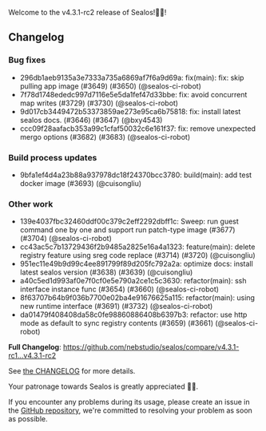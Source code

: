 Welcome to the v4.3.1-rc2 release of Sealos!🎉🎉!



## Changelog
### Bug fixes
* 296db1aeb9135a3e7333a735a6869af7f6a9d69a: fix(main): fix: skip pulling app image (#3649) (#3650) (@sealos-ci-robot)
* 7f78d1748ededc997d7116e5e5da1fef47d33bbe: fix: avoid concurrent map writes (#3729) (#3730) (@sealos-ci-robot)
* 9d017cb3449472b53373859ae273e95ca6b75818: fix: install latest sealos docs. (#3646) (#3647) (@bxy4543)
* ccc09f28aafacb353a99c1cfaf50032c6e161f37: fix: remove unexpected mergo options (#3682) (#3683) (@sealos-ci-robot)
### Build process updates
* 9bfa1ef4d4a23b88a937978dc18f24370bcc3780: build(main): add test docker image (#3693) (@cuisongliu)
### Other work
* 139e4037fbc32460ddf00c379c2eff2292dbff1c: Sweep: run guest command one by one and support run patch-type image (#3677) (#3704) (@sealos-ci-robot)
* cc43ac5c7b13729436f2b9485a2825e16a4a1323: feature(main): delete registry feature using sreg code replace (#3714) (#3720) (@cuisongliu)
* 951ec11e49b9d99c4ee891799f89d205fc792a2a: optimize docs: install latest sealos version (#3638) (#3639) (@cuisongliu)
* a40c5ed1d993af0e7f0cf0e5e790a2ce1c5c3630: refactor(main): ssh interface instance func (#3654) (#3660) (@sealos-ci-robot)
* 8f63707b64b9f036b7700e02ba4e91676625a115: refactor(main): using new runtime interface (#3691) (#3732) (@sealos-ci-robot)
* da01479f408408da58c0fe98860886408b6397b3: refactor: use http mode as default to sync registry contents (#3659) (#3661) (@sealos-ci-robot)

**Full Changelog**: https://github.com/nebstudio/sealos/compare/v4.3.1-rc1...v4.3.1-rc2

See [the CHANGELOG](https://github.com/nebstudio/sealos/blob/main/CHANGELOG/CHANGELOG.md) for more details.

Your patronage towards Sealos is greatly appreciated 🎉🎉.

If you encounter any problems during its usage, please create an issue in the [GitHub repository](https://github.com/nebstudio/sealos), we're committed to resolving your problem as soon as possible.
